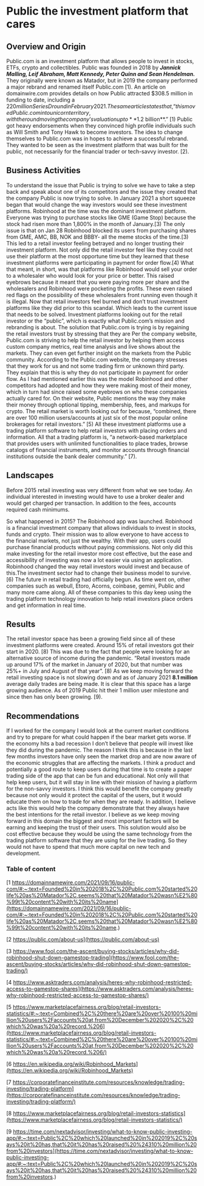 # Public the investment platform that cares

## Overview and Origin

Public.com is an investment platform that allows people to invest in stocks, ETFs, crypto and collectibles. Public was founded in 2018 by ***Jannick Malling, Leif Abraham, Matt Kennedy, Peter Quinn and Sean Hendelman.*** They originally were known as Matador, but in 2019 the company performed a major rebrand and renamed itself Public.com [1). An article on domainwire.com provides details on how Public attracted $308.5 million in funding to date, including a $220 million Series D round in February 2021. The same article states that, “this moved Public.com into unicorn territory, with the round moving the company’s valuation up to **$1.2 billion**.” [1) Public got heavy endorsements when they convinced high profile individuals such as Will Smith and Tony Hawk to become investors. The idea to change themselves to Public.com was in hopes to achieve a successful rebrand. They wanted to be seen as the investment platform that was built for the public, not necessarily for the financial trader or tech-savvy investor. [2). 

## Business Activities

To understand the issue that Public is trying to solve we have to take a step back and speak about one of its competitors and the issue they created that the company Public is now trying to solve.
In January 2021 a short squeeze began that would change the way investors would see these investment platforms. Robinhood at the time was the dominant investment platform. Everyone was trying to purchase stocks like GME (Game Stop) because the stock had risen more than 1,800% in the month of January.[3) The only issue is that on Jan 28 Robinhood blocked its users from purchasing shares from GME, AMC, BB, NOK and BBBY- all the meme stocks of the time.[3) This led to a retail investor feeling betrayed and no longer trusting their investment platform. Not only did the retail investor feel like they could not use their platform at the most opportune time but they learned that these investment platforms were participating in payment for order flow.[4) What that meant, in short, was that platforms like Robinhood would sell your order to a wholesaler who would look for your price or better. This raised eyebrows because it meant that you were paying more per share and the wholesalers and Robinhood were pocketing the profits. These even raised red flags on the possibility of these wholesalers front running even though it is illegal.
Now that retail investors feel burned and don’t trust investment platforms like they did prior to this scandal. Which leads to the current issue that needs to be solved. Investment platforms looking out for the retail investor or the “public”, which is exactly what Public.com’s mission and rebranding is about.
The solution that Public.com is trying is by regaining the retail investors trust by stressing that they are 
Per the company website, Public.com is striving to help the retail investor by helping them access custom company metrics, real time analysis and live shows about the markets. They can even get further insight on the markets from the Public community. According to the Public.com website, the company stresses that they work for us and not some trading firm or unknown third party. They explain that this is why they do not participate in payment for order flow. 
As I had mentioned earlier this was the model Robinhood and other competitors had adopted and how they were making most of their money, which in turn had since raised some eyebrows on who these companies actually cared for. On their website, Public mentions the way they make their money through optional tipping, membership, fees, and markups for crypto. The retail market is worth looking out for because, “combined, there are over 100 million users/accounts at just six of the most popular online brokerages for retail investors.” [5) All these investment platforms use a trading platform software to help retail investors with placing orders and information. All that a trading platform is, “a network-based marketplace that provides users with unlimited functionalities to place trades, browse catalogs of financial instruments, and monitor accounts through financial institutions outside the bank dealer community.” [7).

## Landscapes

Before 2015 retail investing was very different from what we see today. An individual interested in investing would have to use a broker dealer and would get charged per transaction. In addition to the fees, accounts required cash minimums. 

So what happened in 2015? The Robinhood app was launched. Robinhood is a financial investment company that allows individuals to invest in stocks, funds and crypto. Their mission was to allow everyone to have access to the financial markets, not just the wealthy. With their app, users could purchase financial products without paying commissions. Not only did this make investing for the retail investor more cost effective, but the ease and accessibility of investing was now a lot easier via using an application. Robinhood changed the way retail investors would invest and because of this.The investment sector had to change their business model to survive. [6) The future in retail trading had officially begun. As time went on, other companies such as webull, Etoro, Acorns, coinbase, gemini, Public and many more came along. All of these companies to this day keep using the trading platform technology innovation to help retail investors place orders and get information in real time.

## Results

The retail investor space has been a growing field since all of these investment platforms were created. Around 15% of retail investors got their start in 2020. [8) This was due to the fact that people were looking for an alternative source of income during the pandemic. “Retail investors made up around 17% of the market in January of 2020, but that number was 25%+ in July and August of that year”. [8) As we keep moving forward the retail investing space is not slowing down and as of January 2021 **8.1 million** average daily trades are being made. It is clear that this space has a large growing audience. As of 2019 Public hit their 1 million user milestone and since then has only been growing. [9). 

## Recommendations
 
If I worked for the company I would look at the current market conditions and try to prepare for what could happen if the bear market gets worse. If the economy hits a bad recession I don’t believe that people will invest like they did during the pandemic. The reason I think this is because in the last few months investors have only seen the market drop and are now aware of the economic struggles that are affecting the markets. 
I think a product and potentially a good route to keep users during that time is to create a paper trading side of the app that can be fun and educational. Not only will that help keep users, but it will stay in line with their mission of having a platform for the non-savvy investors. 
I think this would benefit the company greatly because not only would it protect the capital of the users, but it would educate them on how to trade for when they are ready. In addition, I believe acts like this would help the company demonstrate that they always have the best intentions for the retail investor. I believe as we keep moving forward in this domain the biggest and most important factors will be earning and keeping the trust of their users.
This solution would also be cost effective because they would be using the same technology from the trading platform software that they are using for the live trading. So they would not have to spend that much more capital on new tech and development.



### Table of content
[1 https://domainnamewire.com/2021/09/16/public-com/#:~:text=Founded%20in%202018%2C%20Public.com%20started%20life%20as%20Matador%2C,seems%20that%20Matador%20wasn%E2%80%99t%20content%20with%20its%20name](https://domainnamewire.com/2021/09/16/public-com/#:~:text=Founded%20in%202018%2C%20Public.com%20started%20life%20as%20Matador%2C,seems%20that%20Matador%20wasn%E2%80%99t%20content%20with%20its%20name.)

[2 https://public.com/about-us](https://public.com/about-us)

[3 https://www.fool.com/the-ascent/buying-stocks/articles/why-did-robinhood-shut-down-gamestop-trading](https://www.fool.com/the-ascent/buying-stocks/articles/why-did-robinhood-shut-down-gamestop-trading/)

[4 https://www.asktraders.com/analysis/heres-why-robinhood-restricted-access-to-gamestop-shares](https://www.asktraders.com/analysis/heres-why-robinhood-restricted-access-to-gamestop-shares/)

[5 https://www.marketplacefairness.org/blog/retail-investors-statistics/#:~:text=Combined%2C%20there%20are%20over%20100%20million%20users%2Faccounts%20at,from%20December%202020%2C%20which%20was%20a%20record.%206](https://www.marketplacefairness.org/blog/retail-investors-statistics/#:~:text=Combined%2C%20there%20are%20over%20100%20million%20users%2Faccounts%20at,from%20December%202020%2C%20which%20was%20a%20record.%206/)

[6 https://en.wikipedia.org/wiki/Robinhood_Markets](https://en.wikipedia.org/wiki/Robinhood_Markets)

[7 https://corporatefinanceinstitute.com/resources/knowledge/trading-investing/trading-platform](https://corporatefinanceinstitute.com/resources/knowledge/trading-investing/trading-platform/)

[8 https://www.marketplacefairness.org/blog/retail-investors-statistics](https://www.marketplacefairness.org/blog/retail-investors-statistics/)

[9 https://time.com/nextadvisor/investing/what-to-know-public-investing-app/#:~:text=Public%2C%20which%20launched%20in%202019%2C%20says%20it%20has,that%20it%20has%20raised%20%24310%20million%20from%20investors](https://time.com/nextadvisor/investing/what-to-know-public-investing-app/#:~:text=Public%2C%20which%20launched%20in%202019%2C%20says%20it%20has,that%20it%20has%20raised%20%24310%20million%20from%20investors.)